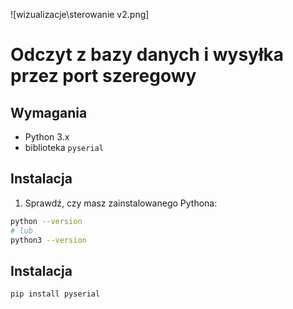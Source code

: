 ![wizualizacje\sterowanie v2.png]
# Odczyt z bazy danych i wysyłka przez port szeregowy

## Wymagania
- Python 3.x
- biblioteka `pyserial`

## Instalacja
1. Sprawdź, czy masz zainstalowanego Pythona:
```bash
python --version
# lub
python3 --version
```

## Instalacja
```
pip install pyserial
```

